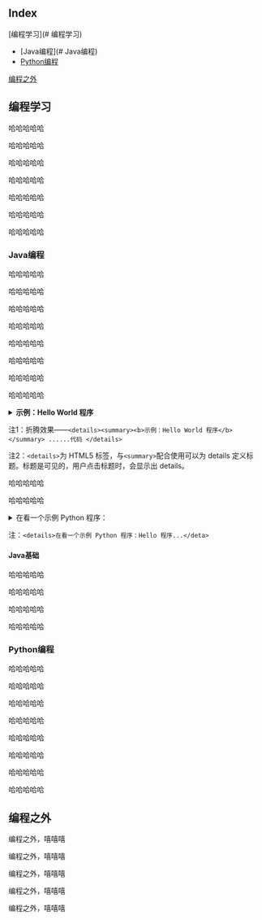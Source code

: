 Index
---
<!-- TOC -->

[编程学习](# 编程学习)

- [Java编程](# Java编程)
- [Python编程](#Python编程)

[编程之外](#编程之外)

<!-- /TOC -->




## 编程学习

哈哈哈哈哈

哈哈哈哈哈

哈哈哈哈哈

哈哈哈哈哈

哈哈哈哈哈

哈哈哈哈哈

哈哈哈哈哈

### Java编程

哈哈哈哈哈

哈哈哈哈哈

哈哈哈哈哈

哈哈哈哈哈

哈哈哈哈哈

哈哈哈哈哈

哈哈哈哈哈

哈哈哈哈哈

<details><summary><b>示例：Hello World 程序</b></summary> 

``` java
public class Hello{
    public static void main(String[] args){
        System.out.println("Hello World!");
    }
}
```

</details>



注1：折腾效果——`<details><summary><b>示例：Hello World 程序</b></summary> ......代码 </details> `

注2：`<details>`为 HTML5 标签，与`<summary>`配合使用可以为 details 定义标题。标题是可见的，用户点击标题时，会显示出 details。

哈哈哈哈哈

哈哈哈哈哈

<details><summary>在看一个示例 Python 程序：</summary>

``` python
import tensorflow as tf
a = tf.constant(2.0)
print(a)
```

</details>

注：`<details>在看一个示例 Python 程序：Hello 程序...</deta>`

#### Java基础

哈哈哈哈哈

哈哈哈哈哈

哈哈哈哈哈

哈哈哈哈哈



### Python编程

哈哈哈哈哈

哈哈哈哈哈

哈哈哈哈哈

哈哈哈哈哈

哈哈哈哈哈

哈哈哈哈哈

哈哈哈哈哈

哈哈哈哈哈



## 编程之外

编程之外，嘻嘻嘻

编程之外，嘻嘻嘻

编程之外，嘻嘻嘻

编程之外，嘻嘻嘻

编程之外，嘻嘻嘻
